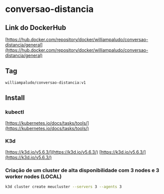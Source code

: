 # conversao-distancia

## Link do DockerHub

[https://hub.docker.com/repository/docker/williampaludo/conversao-distancia/general](https://hub.docker.com/repository/docker/williampaludo/conversao-distancia/general)

## Tag

`williampaludo/conversao-distancia:v1`

## Install

### kubectl

[https://kubernetes.io/docs/tasks/tools/](https://kubernetes.io/docs/tasks/tools/)

### K3d

[https://k3d.io/v5.6.3/](https://k3d.io/v5.6.3/)
[https://k3d.io/v5.6.3/](https://k3d.io/v5.6.3/)

### Criação de um cluster de alta disponibilidade com 3 nodes e 3 worker nodes (LOCAL)

```bash
k3d cluster create meucluster --servers 3 --agents 3
```
